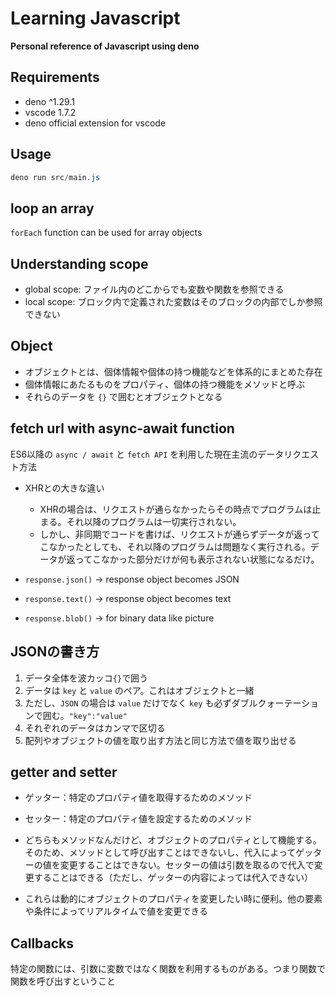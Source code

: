 # Learning Javascript

**Personal reference of Javascript using deno**

## Requirements

- deno ^1.29.1
- vscode 1.7.2
- deno official extension for vscode

## Usage

```powershell
deno run src/main.js
```

## loop an array

`forEach` function can be used for array objects

## Understanding scope

- global scope: ファイル内のどこからでも変数や関数を参照できる
- local scope: ブロック内で定義された変数はそのブロックの内部でしか参照できない

## Object

- オブジェクトとは、個体情報や個体の持つ機能などを体系的にまとめた存在
- 個体情報にあたるものをプロパティ、個体の持つ機能をメソッドと呼ぶ
- それらのデータを `{}` で囲むとオブジェクトとなる

## fetch url with async-await function

ES6以降の `async / await` と `fetch API`
を利用した現在主流のデータリクエスト方法

- XHRとの大きな違い

  - XHRの場合は、リクエストが通らなかったらその時点でプログラムは止まる。それ以降のプログラムは一切実行されない。
  - しかし、非同期でコードを書けば、リクエストが通らずデータが返ってこなかったとしても、それ以降のプログラムは問題なく実行される。データが返ってこなかった部分だけが何も表示されない状態になるだけ。

- `response.json()` -> response object becomes JSON
- `response.text()` -> response object becomes text
- `response.blob()` -> for binary data like picture

## JSONの書き方

1. データ全体を波カッコ`{}`で囲う
2. データは `key` と `value` のペア。これはオブジェクトと一緒
3. ただし、`JSON` の場合は `value` だけでなく `key`
   も必ずダブルクォーテーションで囲む。`"key":"value"`
4. それぞれのデータはカンマで区切る
5. 配列やオブジェクトの値を取り出す方法と同じ方法で値を取り出せる

## getter and setter

- ゲッター：特定のプロパティ値を取得するためのメソッド
- セッター：特定のプロパティ値を設定するためのメソッド

- どちらもメソッドなんだけど、オブジェクトのプロパティとして機能する。そのため、メソッドとして呼び出すことはできないし、代入によってゲッターの値を変更することはできない。セッターの値は引数を取るので代入で変更することはできる（ただし、ゲッターの内容によっては代入できない）

- これらは動的にオブジェクトのプロパティを変更したい時に便利。他の要素や条件によってリアルタイムで値を変更できる

## Callbacks

特定の関数には、引数に変数ではなく関数を利用するものがある。つまり関数で関数を呼び出すということ
